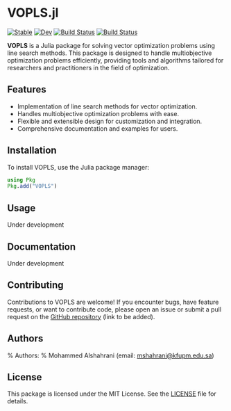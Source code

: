 # VOPLS.jl

[![Stable](https://img.shields.io/badge/docs-stable-blue.svg)](https://mmogib.github.io/VOPLS.jl/stable/)
[![Dev](https://img.shields.io/badge/docs-dev-blue.svg)](https://mmogib.github.io/VOPLS.jl/dev/)
[![Build Status](https://github.com/mmogib/VOPLS.jl/actions/workflows/CI.yml/badge.svg?branch=master)](https://github.com/mmogib/VOPLS.jl/actions/workflows/CI.yml?query=branch%3Amaster)
[![Build Status](https://ci.appveyor.com/api/projects/status/github/mmogib/VOPLS.jl?svg=true)](https://ci.appveyor.com/project/mmogib/VOPLS-jl)


**VOPLS** is a Julia package for solving vector optimization problems using line search methods. This package is designed to handle multiobjective optimization problems efficiently, providing tools and algorithms tailored for researchers and practitioners in the field of optimization.

## Features

- Implementation of line search methods for vector optimization.
- Handles multiobjective optimization problems with ease.
- Flexible and extensible design for customization and integration.
- Comprehensive documentation and examples for users.

## Installation

To install VOPLS, use the Julia package manager:

```julia
using Pkg
Pkg.add("VOPLS")
```

## Usage

Under development 

## Documentation

Under development 

## Contributing

Contributions to VOPLS are welcome! If you encounter bugs, have feature requests, or want to contribute code, please open an issue or submit a pull request on the [GitHub repository](#) (link to be added).

## Authors

% Authors:
%   Mohammed Alshahrani (email: mshahrani@kfupm.edu.sa)

## License

This package is licensed under the MIT License. See the [LICENSE](LICENSE) file for details.

